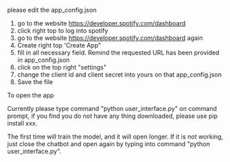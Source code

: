 please edit the app_config.json

1. go to the website https://developer.spotify.com/dashboard
2. click right top to log into spotify
3. go to the website https://developer.spotify.com/dashboard again
4. Create right top 'Create App"
5. fill in all necessary field. Remind the requested URL has been provided in app_config.json
6. click on the top right "settings"
7. change the client id and client secret into yours on that app_config.json
8. Save the file


To open the app

Currently please type command "python user_interface.py" on command prompt, if you find you do not have any thing downloaded, please use pip install xxx.

The first time will train the model, and it will open longer. If it is not working, just close the chatbot and open again by typing into command "python user_interface.py".
